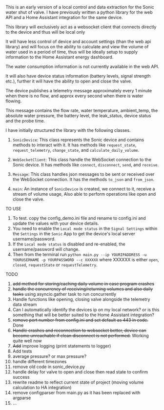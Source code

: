 This is an early version of a local control and data extraction for the Sonic water shut of valve.
I have previously written a python library for the web API and a Home Assistant integration for the same device.

This library will exclusively act as a websocket client that connects directly to the device and thus will be local only

It will have less control of device and account settings (than the web api library) and will focus on the ability to calculate and view the volume of water used in a period of time, thus will be ideally setup to supply information to the Home Assistant energy dashboard.

The water consumption information is not currently available in the web API.

It will also have device status information (battery levels, signal strength etc.), further it will have the ability to open and close the valve.

The device publishes a telemetry message approximately every 1 minute when there is no flow, and approx every second when there is water flowing.

This message contains the flow rate, water temperature, ambient_temp, the absolute water pressure, the battery level, the leak_status, device status and the probe time.

I have initially structured the library with the following classes.
 
1. `SonicDevice`: This class represents the Sonic device and contains methods to interact with it.
It has methods like `request_state`, `request_telemetry`, `change_state`, and `calculate_daily_volume`.

2. `WebSocketClient`: This class handle the WebSocket connection to the Sonic device.
It has methods like `connect`, `disconnect`, `send`, and `receive`.

3. `Message`: This class handles json messages to be sent or received over the WebSocket connection.
It has the methods `to_json` and `from_json`.

4. `main`: An instance of `SonicDevice` is created, we connect to it, receive a stream of volume usage, 
Also able to perform operations like open and close the valve.

TO USE

1. To test. copy the config_demo.ini file and rename to config.ini and update the values with your device details.
2. You need to enable the `Local mode status` in the `Signal Settings` within the `Settings` in the `Sonic` App to get the device's local server username/password.
3. If the `Local mode status` is disabled and re-enabled, the username/password will change.
4. Then from the terminal run `python main.py --ip YOURIPADDRESS -u YOURUSERNAME -p YOURPASSWORD --c XXXXXX` where XXXXXX is either `open`, `closed`, `requestState` or `requestTelemetry`. 

TODO

1. ~~add method for storing/caching daily volume in case program crashes~~
2. ~~handle the concurrency of receiving/returning volumes and also daily tasks~~ using asyncio.gather task to run concurrently 
3. Handle functions like opening, closing valve alongside the telemetry data stream
4. Can I automatically identify the devices ip on my local network? or is this something that will be better suited to the Home Assistant integration?
5. ~~remove port number from config.ini and set default as 443 in code.~~ Done
6. ~~Handle crashes and reconnection to websocket better, device can become unreachable if clean disconnect is not performed.~~ Working quite well now
7. ~~Add~~ improve logging (print statements to logger)
8. Add tests
9. average pressure? or max pressure? 
10. handle different timezones
11. remove old code in sonic_device.py
12. handle delay for valve to open and close then read state to confirm success
13. rewrite readme to reflect current state of project (moving volume calculation to HA integration)
14. remove configparser from main.py as it has been replaced with argparse
15. ...